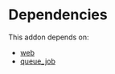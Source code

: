 # Dependencies

This addon depends on:

- [web](https://github.com/bringout/oca-ocb-core)
- [queue_job](https://github.com/bringout/oca-technical)

